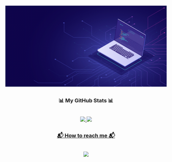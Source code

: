 ![Alt Text](https://github.com/JuanprcDev/JuanprcDev/blob/main/Banner.gif)

##

<h3 align="center">📊 My GitHub Stats 📊</p></h3><br/>

<div align="center">
  <a href="https://github.com/JuanprcDev">
  <img height="180em"  src="https://github-readme-stats.vercel.app/api?username=JuanprcDev&show_icons=true&theme=dark&include_all_commits=true&count_private=true"/>
  <img height="180em" src="https://github-readme-stats.vercel.app/api/top-langs/?username=JuanprcDev&layout=compact&langs_count=10&theme=dark"/>
</div>

## 
  
<div align="center">
  <h3>📬 How to reach me 📬</p></h3><br/>
  <a href = "mailto:ojuanpatrick@gmail.com"><img src="https://img.shields.io/badge/-Gmail-%23333?style=for-the-badge&logo=gmail&logoColor=white" target="_blank"></a>
</div>
